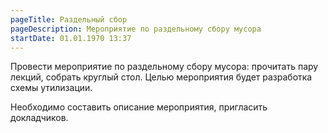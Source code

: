 ```yaml
---
pageTitle: Раздельный сбор
pageDescription: Мероприятие по раздельному сбору мусора
startDate: 01.01.1970 13:37
---
```


Провести мероприятие по раздельному сбору мусора: прочитать пару лекций, собрать круглый стол.
Целью мероприятия будет разработка схемы утилизации.

Необходимо составить описание мероприятия, пригласить докладчиков.
